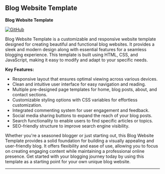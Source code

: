 Blog Website Template
---

**Blog Website Template**

[![GitHub](https://img.shields.io/badge/GitHub-View%20on%20GitHub-blue)](https://github.com/thehiddengem/Blog_Website_Template)

Blog Website Template is a customizable and responsive website template designed for creating beautiful and functional blog websites. It provides a sleek and modern design along with essential features for a seamless blogging experience. This template is built using HTML, CSS, and JavaScript, making it easy to modify and adapt to your specific needs.

**Key Features:**
- Responsive layout that ensures optimal viewing across various devices.
- Clean and intuitive user interface for easy navigation and reading.
- Multiple pre-designed page templates for home, blog posts, about, and contact sections.
- Customizable styling options with CSS variables for effortless customization.
- Integrated commenting system for user engagement and feedback.
- Social media sharing buttons to expand the reach of your blog posts.
- Search functionality to enable users to find specific articles or topics.
- SEO-friendly structure to improve search engine visibility.

Whether you're a seasoned blogger or just starting out, this Blog Website Template provides a solid foundation for building a visually appealing and user-friendly blog. It offers flexibility and ease of use, allowing you to focus on creating engaging content while maintaining a professional online presence. Get started with your blogging journey today by using this template as a starting point for your own unique blog website.

---
